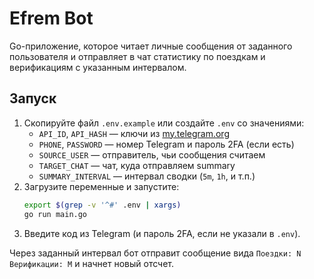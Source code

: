 # Efrem Bot

Go-приложение, которое читает личные сообщения от заданного пользователя и отправляет в чат статистику по поездкам и верификациям с указанным интервалом.

## Запуск

1. Скопируйте файл `.env.example` или создайте `.env` со значениями:
   - `API_ID`, `API_HASH` — ключи из [my.telegram.org](https://my.telegram.org/apps)
   - `PHONE`, `PASSWORD` — номер Telegram и пароль 2FA (если есть)
   - `SOURCE_USER` — отправитель, чьи сообщения считаем
   - `TARGET_CHAT` — чат, куда отправляем summary
   - `SUMMARY_INTERVAL` — интервал сводки (`5m`, `1h`, и т.п.)
2. Загрузите переменные и запустите:
   ```bash
   export $(grep -v '^#' .env | xargs)
   go run main.go
   ```
3. Введите код из Telegram (и пароль 2FA, если не указали в `.env`).

Через заданный интервал бот отправит сообщение вида `Поездки: N Верификации: M` и начнет новый отсчет.
